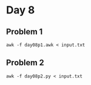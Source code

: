 # Day 8

## Problem 1

    awk -f day08p1.awk < input.txt

## Problem 2

    awk -f day08p2.py < input.txt
